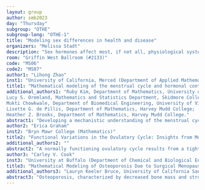 ```yaml
---
layout: group
author: smb2023
day: "Thursday"
subgroup: "OTHE"
subgroup-long: "OTHE-1"
title: "Modeling sex differences in health and disease"
organizers: "Melissa Stadt"
description: "Sex hormones affect most, if not all, physiological systems. Historically, most physiological and biomedical research has largely been centered around males. In recent years, more sex-specific research has been conducted, revealing key structural and morphological differences in most organ systems between the sexes. Female physiology is complicated by the varied hormone levels that occur during the menstrual cycle as well as the massive changes during pregnancy/lactation or menopause. As we move towards precision medicine, to capture our diverse population we must attain a comprehensive understanding of the effects of sex-differences as well as the varied reproductive states in females on physiological function. Mathematical models have great potential to enhance our understanding of the effects of sex and reproductive states on physiological processes. By providing a quantitative framework for simulation and hypothesis testing, mathematical modeling and analysis can help untangle the complicated interactions of sexual dimorphisms or the impacts of varied reproductive states in anatomy, sex hormones, and physiological processes. In this mini-symposium speakers will present research using mathematical modeling to understand problems in health and disease related to sex differences or women’s health."
room: "Griffin West Ballroom (#2133)"
code: "MS06"
code2: "MS07"
author1: "Lihong Zhao"
inst1: "University of California, Merced (Department of Applied Mathematics)"
title1: "Mathematical modeling of the menstrual cycle and hormonal contraception"
additional_authors1: "Ruby Kim, Department of Mathematics, University of Michigan;
Lucy S. Oremland, Mathematics and Statistics Department, Skidmore College;
Mukti Chowkwale, Department of Biomedical Engineering, University of Virginia;
Lisette G. de Pillis, Department of Mathematics, Harvey Mudd College; 
Heather Z. Brooks, Department of Mathematics, Harvey Mudd College."
abstract1: "Developing a mechanistic understanding of the menstrual cycle is important to human health and wellness. Menstruation is driven by hormones. Hormonal imbalances can lead to issues with menstrual cycle that affect health, wellness, and quality of life. There is a high level of variability in hormone levels both between different individuals and from cycle to cycle within a single individual. In this talk, we will provide an overview of the current state-of-the-art in mathematical modeling of the menstrual cycle. We will show how we utilize a mechanistic mathematical model of the menstrual cycle to explore the qualitative effects of hormonal contraception on the menstrual cycle."
author2: "Erica Graham"
inst2: "Bryn Mawr College (Mathematics)"
title2: "Functional Variations in the Ovulatory Cycle: Insights from Modeling"
additional_authors2: ""
abstract2: "A normally functioning ovulatory cycle results from a tightly regulated system of crosstalk between the brain and the ovaries. Failure to regulate reproductive hormones may cause ovarian dysfunction and sometimes infertility. For example, polycystic ovary syndrome (PCOS) is a relatively common cause of such dysfunction, often accompanied by irregular glucose metabolism. Here we examine mechanisms of disruption and characterize ovulatory phenotypes through a new endocrine model and discuss the impact of metabolic abnormalities on the female endocrine system."
author3: "Carley V. Cook"
inst3: "University at Buffalo (Department of Chemical and Biological Engineering)"
title3: "Mathematical Modeling of Osteoporosis Due to Surgical Menopause"
additional_authors3: "Lauryn Keeler Bruce, University of California San Diego; Pritha Dutta, University of Waterloo; Sophie Fischer, University of Bergen; Samaneh Gholami, York University; Anna Nelson, Duke University; Edwina Yeo, University of Oxford; Yun Zhang, KU Leuven; Ashlee N. Ford Versypt, University at Buffalo"
abstract3: "Osteoporosis, characterized by decreased bone mass and structural deterioration, results from an imbalance in the bone tissue's metabolic processes. In the adult skeleton, bone is remodeled regularly due to dynamic interactions between several bone cell types: osteoclasts, osteoblasts, osteocytes, and their precursors. It is known that estrogens affect bone remodeling in both biological sexes. Specifically, postmenopausal bone loss results from estrogen deficiency in older women. Estrogen deficiency has a sudden onset when the ovaries are surgically removed, and osteoporosis risk is higher in these patients than for those experiencing natural menopause. We have developed a mathematical model for the bone cell dynamical responses to estrogen deficiency during the surgical menopausal transition using information about the key impacts observed in female mice and humans after ovary removal. We build upon an existing model for osteoporosis due to aging. Our new model considers the role of embedded osteocyte cells in regulating enhanced osteoclast formation, inducing enhanced bone resorption after surgical menopause. With two new adjustable parameters, the model fits clinical bone mineral density decreases. Other parts of the model results will be compared to various in vivo clinical and animal studies. The impacts of hormone replacement therapy on surgical menopause in silico scenarios will also be simulated and discussed."
---
```

